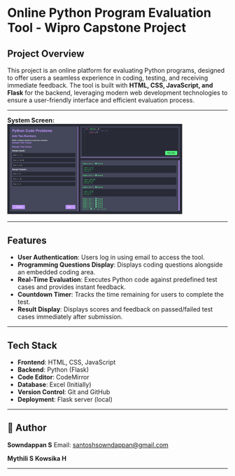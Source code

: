 # **Online Python Program Evaluation Tool - Wipro Capstone Project**

## **Project Overview**
This project is an online platform for evaluating Python programs, designed to offer users a seamless experience in coding, testing, and receiving immediate feedback. The tool is built with **HTML, CSS, JavaScript, and Flask** for the backend, leveraging modern web development technologies to ensure a user-friendly interface and efficient evaluation process.

---

<p><strong>System Screen:</strong><br>
  <img src="python.png" width="400">
</a></p>

---

## **Features**
- **User Authentication**: Users log in using email to access the tool.
- **Programming Questions Display**: Displays coding questions alongside an embedded coding area.
- **Real-Time Evaluation**: Executes Python code against predefined test cases and provides instant feedback.
- **Countdown Timer**: Tracks the time remaining for users to complete the test.
- **Result Display**: Displays scores and feedback on passed/failed test cases immediately after submission.

---

## **Tech Stack**
- **Frontend**: HTML, CSS, JavaScript
- **Backend**: Python (Flask)
- **Code Editor**: CodeMirror
- **Database**: Excel (Initially)
- **Version Control**: Git and GitHub
- **Deployment**: Flask server (local)

---

## 👤 Author
**Sowndappan S**
Email: santoshsowndappan@gmail.com

**Mythili S**
**Kowsika H**

---

